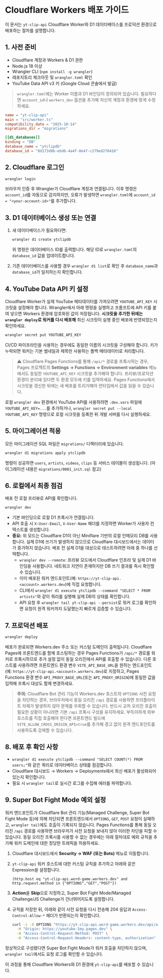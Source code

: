 # Cloudflare Workers 배포 가이드

이 문서는 `yt-clip-api` Cloudflare Worker와 D1 데이터베이스를 프로덕션 환경으로 배포하는 절차를 설명합니다.

## 1. 사전 준비

- Cloudflare 계정과 Workers & D1 권한
- Node.js 18 이상
- Wrangler CLI (`npm install -g wrangler`)
- 레포지토리 체크아웃 및 `wrangler.toml` 확인
- YouTube Data API v3 키 (Google Cloud 콘솔에서 발급)

> `wrangler.toml`에는 Worker 이름과 D1 바인딩이 정의되어 있습니다. 필요하다면 `account_id`나 `workers_dev` 옵션을 추가해 자신의 계정과 환경에 맞게 수정하세요.

```toml
name = "yt-clip-api"
main = "src/worker.ts"
compatibility_date = "2025-10-14"
migrations_dir = "migrations"

[[d1_databases]]
binding = "DB"
database_name = "ytclipdb"
database_id = "8d173d8b-ebd6-4a4f-8e47-c279ed278416"
```

## 2. Cloudflare 로그인

```bash
wrangler login
```

브라우저 인증 후 Wrangler가 Cloudflare 계정과 연결됩니다. 이후 명령은 `account_id`를 자동으로 감지하지만, 오류가 발생하면 `wrangler.toml`에 `account_id = "<your-account-id>"`를 추가합니다.

## 3. D1 데이터베이스 생성 또는 연결

1. 새 데이터베이스가 필요하다면:
   ```bash
   wrangler d1 create ytclipdb
   ```
   위 명령은 데이터베이스 ID를 출력합니다. 해당 ID로 `wrangler.toml`의 `database_id` 값을 업데이트합니다.

2. 기존 데이터베이스를 사용할 경우 `wrangler d1 list`로 확인 후 `database_name`과 `database_id`가 일치하는지 확인합니다.

## 4. YouTube Data API 키 설정

Cloudflare Worker가 실제 YouTube 메타데이터를 가져오려면 `YOUTUBE_API_KEY` 시크릿을 설정해야 합니다. Wrangler에서 아래 명령을 실행하고
프롬프트에 API 키를 붙여 넣으면 Workers 환경에 암호화된 값이 저장됩니다. **시크릿을 추가한 뒤에는 `wrangler deploy`로 워커를 다시 배포해**
최신 시크릿이 실행 중인 배포에 반영되었는지 확인하세요.

```bash
wrangler secret put YOUTUBE_API_KEY
```

CI/CD 파이프라인을 사용하는 경우에도 동일한 이름의 시크릿을 구성해야 합니다. 키가 누락되면 워커는 기본 썸네일과 제목만 사용하는 폴백
메타데이터로 처리합니다.

> ⚠️ Cloudflare Pages Functions를 통해 `/api/*` 경로를 프록시하는 경우, Pages 프로젝트의 **Settings → Functions → Environment variables**
> 메뉴에서도 동일한 `YOUTUBE_API_KEY` 시크릿을 추가해야 합니다. 프리뷰/프로덕션 환경이 분리돼 있다면 두 환경 모두에 키를 입력하세요.
> Pages Functions에서 시크릿을 갱신한 뒤에는 새 배포를 트리거해야 런타임에서 값을 읽을 수 있습니다.

로컬 `wrangler dev` 환경에서 YouTube API를 사용하려면 `.dev.vars` 파일에 `YOUTUBE_API_KEY=...`를 추가하거나, `wrangler secret put --local
YOUTUBE_API_KEY` 명령으로 로컬 시크릿을 등록한 뒤 개발 서버를 다시 실행하세요.

## 5. 마이그레이션 적용

모든 마이그레이션 SQL 파일은 `migrations/` 디렉터리에 있습니다.

```bash
wrangler d1 migrations apply ytclipdb
```

명령이 성공하면 `users`, `artists`, `videos`, `clips` 등 서비스 테이블이 생성됩니다. (마이그레이션 내용은 `migrations/0001_init.sql` 참고)

## 6. 로컬에서 최종 점검

배포 전 로컬 프리뷰로 API를 확인합니다.

```bash
wrangler dev
```

- 기본 바인딩으로 로컬 D1 프록시가 연결됩니다.
- API 호출 시 `X-User-Email`, `X-User-Name` 헤더를 지정하면 Worker가 사용자 컨텍스트를 생성합니다.
- **중요:** 위 모드는 Cloudflare D1이 아닌 Miniflare 기반의 로컬 인메모리 DB를 사용합니다. 실제 D1에 쓰기가 발생하지 않으므로
  Cloudflare 대시보드에서는 데이터가 증가하지 않습니다. 배포 전 실제 D1을 대상으로 테스트하려면 아래 중 하나를 선택합니다.
  - `wrangler dev --remote`: 프리뷰 모드에서 Cloudflare 인프라 및 실제 D1 바인딩을 사용합니다. 네트워크 지연이 존재하지만 DB 쓰기 결과를 즉시 확인할 수 있습니다.
  - 이미 배포된 워커 엔드포인트(예: `https://yt-clip-api.<account>.workers.dev`)에 직접 요청합니다.
  - CLI에서 `wrangler d1 execute ytclipdb --command "SELECT * FROM artists"`와 같이 쿼리를 실행해 실제 DB의 상태를 확인합니다.
  - API 요청 후 `wrangler tail yt-clip-api --persist`로 워커 로그를 확인하면 요청이 원격 워커까지 도달했는지 빠르게 검증할 수 있습니다.

## 7. 프로덕션 배포

```bash
wrangler deploy
```

배포가 완료되면 Workers.dev 주소 또는 커스텀 도메인이 출력됩니다. Cloudflare Pages에 프론트엔드를 함께 호스팅하는 경우 Pages Functions가 `/api/*` 경로를 워커로 프록시하므로 추가 설정 없이 동일 오리진에서 API를 호출할 수 있습니다. 다른 호스트를 사용하려면 프론트엔드 환경 변수 `VITE_API_BASE_URL`을 원하는 엔드포인트(예: `https://yt-clip-api.<account>.workers.dev`)로 지정하고, Pages Functions 환경 변수 `API_PROXY_BASE_URL`(또는 `API_PROXY_ORIGIN`)에 동일한 값을 입력해 프록시 대상도 함께 변경하세요.

> **주의:** Cloudflare Bot 관리 기능이 Workers.dev 호스트의 `OPTIONS` 사전 요청을 차단하는 경우, 브라우저에서 동일 오리진 `/api` 경로를 사용하면 프리플라이트 자체가 발생하지 않아 문제를 우회할 수 있습니다. 반드시 교차 오리진 호출이 필요한 상황이 아니라면 기본 `/api` 프록시 구성을 유지하세요. 부득이하게 외부 호스트를 직접 호출해야 한다면 프론트엔드 빌드에 `VITE_ALLOW_CROSS_ORIGIN_API=true`를 추가해 경고 없이 원격 엔드포인트를 사용하도록 강제할 수 있습니다.

## 8. 배포 후 확인 사항

- `wrangler d1 execute ytclipdb --command "SELECT COUNT(*) FROM users;"`와 같은 쿼리로 데이터베이스 상태를 점검합니다.
- Cloudflare 대시보드 → Workers → Deployments에서 최신 배포가 활성화되어 있는지 확인합니다.
- 필요 시 `wrangler tail`로 실시간 로그를 수집해 에러를 파악합니다.

## 9. Super Bot Fight Mode 예외 설정

워커 엔드포인트가 Cloudflare Bot 관리 기능(Managed Challenge, Super Bot Fight Mode 등)에 의해 차단되면 프론트엔드에서 `OPTIONS`, `GET`, `POST` 요청이 실패하고, `wrangler tail`에도 호출이 기록되지 않습니다. Pages Functions를 통해 동일 오리진 `/api` 경로를 사용하면 브라우저가 사전 요청을 보내지 않아 이러한 차단을 피할 수 있습니다. 동일 오리진 프록시를 사용할 수 없는 경우에는 아래 절차대로 예외 규칙을 추가해 워커 도메인에 대한 정당한 트래픽을 허용하세요.

1. Cloudflare 대시보드에서 **Security → WAF (또는 Bots)** 메뉴로 이동합니다.
2. `yt-clip-api` 워커 호스트에 대한 커스텀 규칙을 추가하고 아래와 같은 Expression을 설정합니다.

   ```
   (http.host eq "yt-clip-api.word-game.workers.dev" and http.request.method in {"OPTIONS","GET","POST"})
   ```

3. **Action**을 **Skip**으로 지정하고, Super Bot Fight Mode/Managed Challenge/JS Challenge가 건너뛰어지도록 설정합니다.
4. 규칙을 저장한 뒤, 아래와 같이 사전 요청을 다시 전송해 204 응답과 `Access-Control-Allow-*` 헤더가 반환되는지 확인합니다.

   ```bash
   curl -i -X OPTIONS "https://yt-clip-api.word-game.workers.dev/api/artists" \
     -H "Origin: https://youtube-1my.pages.dev" \
     -H "Access-Control-Request-Method: POST" \
     -H "Access-Control-Request-Headers: content-type, authorization"
   ```

정상적으로 구성됐다면 Super Bot Fight Mode가 워커 호출을 차단하지 않으며, `wrangler tail`에서도 요청 로그를 확인할 수 있습니다.

이 과정을 통해 Cloudflare Workers와 D1 환경에 `yt-clip-api`를 배포할 수 있습니다.
